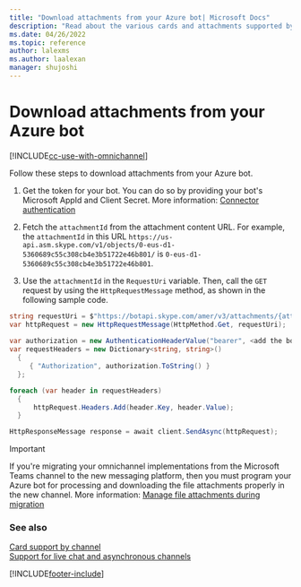 ```yaml
---
title: "Download attachments from your Azure bot| Microsoft Docs"
description: "Read about the various cards and attachments supported by various channels."
ms.date: 04/26/2022
ms.topic: reference
author: lalexms
ms.author: laalexan
manager: shujoshi
---
```

# Download attachments from your Azure bot

[!INCLUDE[cc-use-with-omnichannel](../includes/cc-use-with-omnichannel.md)]

Follow these steps to download attachments from your Azure bot.

1. Get the token for your bot. You can do so by providing your bot's Microsoft AppId and Client Secret. More information: [Connector authentication](/azure/bot-service/rest-api/bot-framework-rest-connector-authentication?view=azure-bot-service-4.0)

2. Fetch the `attachmentId` from the attachment content URL. For example, the `attachmentId` in this URL `https://us-api.asm.skype.com/v1/objects/0-eus-d1-5360689c55c308cb4e3b51722e46b801/` is `0-eus-d1-5360689c55c308cb4e3b51722e46b801`. 

3.	Use the `attachmentId` in the `RequestUri` variable. Then, call the `GET` request by using the `HttpRequestMessage` method, as shown in the following sample code.

```csharp
string requestUri = $"https://botapi.skype.com/amer/v3/attachments/{attachmentId}/views/original";
var httpRequest = new HttpRequestMessage(HttpMethod.Get, requestUri);
 
var authorization = new AuthenticationHeaderValue("bearer", <add the botToken here>);
var requestHeaders = new Dictionary<string, string>()
  {
     { "Authorization", authorization.ToString() }
  };

foreach (var header in requestHeaders)
  {
      httpRequest.Headers.Add(header.Key, header.Value);
  }

HttpResponseMessage response = await client.SendAsync(httpRequest);
```

>[!Important]
> If you're migrating your omnichannel implementations from the Microsoft Teams channel to the new messaging platform, then you must program your Azure bot for processing and downloading the file attachments properly in the new channel. More information: [Manage file attachments during migration](migrate-acs.md#manage-file-attachments-during-migration) 

### See also

[Card support by channel](/azure/bot-service/bot-service-channels-reference?view=azure-bot-service-4.0#card-support-by-channel&preserve-view=true)  
[Support for live chat and asynchronous channels](card-support-in-channels.md)  

[!INCLUDE[footer-include](../includes/footer-banner.md)]
